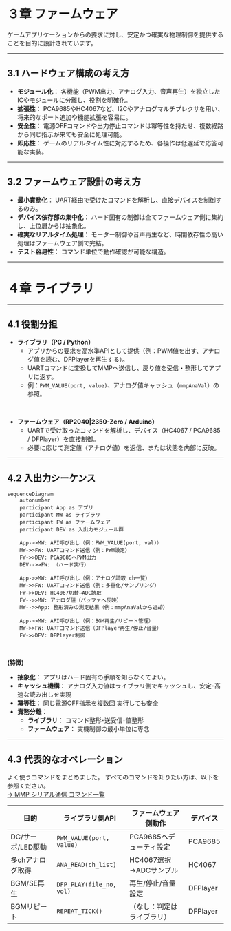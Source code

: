# ３章 ファームウェア

ゲームアプリケーションからの要求に対し、安定かつ確実な物理制御を提供することを目的に設計されています。

---
## 3.1 ハードウェア構成の考え方
- **モジュール化**：
  各機能（PWM出力、アナログ入力、音声再生）を独立したICやモジュールに分離し、役割を明確化。
- **拡張性**：
  PCA9685やHC4067など、I2Cやアナログマルチプレクサを用い、将来的なポート追加や機能拡張を容易に。
- **安全性**：
  電源OFFコマンドや出力停止コマンドは冪等性を持たせ、複数経路から同じ指示が来ても安全に処理可能。
- **即応性**：
  ゲームのリアルタイム性に対応するため、各操作は低遅延で応答可能な実装。

---
## 3.2 ファームウェア設計の考え方
- **最小責務化**：
  UART経由で受けたコマンドを解析し、直接デバイスを制御するのみ。
- **デバイス依存部の集中化**：
  ハード固有の制御は全てファームウェア側に集約し、上位層からは抽象化。
- **確実なリアルタイム処理**：
  モーター制御や音声再生など、時間依存性の高い処理はファームウェア側で完結。
- **テスト容易性**：
  コマンド単位で動作確認が可能な構造。

---
# ４章 ライブラリ

---
## 4.1 役割分担
- **ライブラリ（PC / Python）**
  - アプリからの要求を高水準APIとして提供（例：PWM値を出す、アナログ値を読む、DFPlayerを再生する）。
  - UARTコマンドに変換してMMPへ送信し、戻り値を受信・整形してアプリに返す。
  - 例：`PWM_VALUE(port, value)`、アナログ値キャッシュ（`mmpAnaVal`）の参照。
</br>

- **ファームウェア（RP2040|2350-Zero / Arduino）**
  - UARTで受け取ったコマンドを解析し、デバイス（HC4067 / PCA9685 / DFPlayer）を直接制御。
  - 必要に応じて測定値（アナログ値）を返信、または状態を内部に反映。

---
## 4.2 入出力シーケンス
```mermaid
sequenceDiagram
    autonumber
    participant App as アプリ
    participant MW as ライブラリ
    participant FW as ファームウェア
    participant DEV as 入出力モジュール群

    App->>MW: API呼び出し（例：PWM_VALUE(port, val)）
    MW->>FW: UARTコマンド送信（例：PWM設定）
    FW->>DEV: PCA9685へPWM出力
    DEV-->>FW: （ハード実行）

    App->>MW: API呼び出し（例：アナログ読取 ch一覧）
    MW->>FW: UARTコマンド送信（例：多重化/サンプリング）
    FW->>DEV: HC4067切替→ADC読取
    FW-->>MW: アナログ値（バッファへ反映）
    MW-->>App: 整形済みの測定結果（例：mmpAnaValから返却）

    App->>MW: API呼び出し（例：BGM再生/リピート管理）
    MW->>FW: UARTコマンド送信（DFPlayer再生/停止/音量）
    FW->>DEV: DFPlayer制御
```
</br>

**(特徴)**
- **抽象化**：
  アプリはハード固有の手順を知らなくてよい。
- **キャッシュ機構**：
  アナログ入力値はライブラリ側でキャッシュし、安定･高速な読み出しを実現
- **冪等性**：
  同じ電源OFF指示を複数回 実行しても安全
- **責務分離**：
  - **ライブラリ**：
    コマンド整形･送受信･値整形
  - **ファームウェア**：
    実機制御の最小単位に専念

---
## 4.3 代表的なオペレーション
よく使うコマンドをまとめました。
すべてのコマンドを知りたい方は、以下を参照ください。<br>
[→ MMP シリアル通信 コマンド一覧](../ファームウェア/ファームウェア/README.md)

| 目的 | ライブラリ側API | ファームウェア側動作 | デバイス |
|---|---|---|---|
| DC/サーボ/LED駆動 | `PWM_VALUE(port, value)` | PCA9685へデューティ設定 | PCA9685 |
| 多chアナログ取得 | `ANA_READ(ch_list)` | HC4067選択→ADCサンプル | HC4067 |
| BGM/SE再生 | `DFP_PLAY(file_no, vol)` | 再生/停止/音量設定 | DFPlayer |
| BGMリピート | `REPEAT_TICK()` | （なし：判定はライブラリ） | DFPlayer |